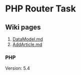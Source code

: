 # PHP Router Task

## Wiki pages
  1. [DataModel.md](Wiki/DataModel.md)
  1. [AddArticle.md](Wiki/RESTAPI/AddArticle.md)

### PHP 

Version: 5.4

